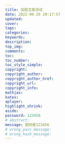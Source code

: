 ```yaml
---
title: 加密文章测试
date: 2022-06-26 20:17:57
updated:
cover:
tags:
categories:
keywords:
description:
top_img:
comments:
toc:
toc_number:
toc_style_simple:
copyright:
copyright_author:
copyright_author_href:
copyright_url:
copyright_info:
mathjax:
katex:
aplayer:
highlight_shrink:
aside:
password: 123456
# abstract:
message: 密码是123456
# wrong_pass_message:
# wrong_hash_message:
---
```

